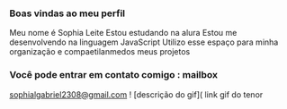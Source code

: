 ### Boas vindas ao meu perfil 
Meu nome é Sophia Leite 
Estou estudando na alura 
Estou me desenvolvendo na linguagem JavaScript
Utilizo esse espaço para minha organização e compaetilanmedos meus projetos
### Você pode entrar em contato comigo : mailbox
sophialgabriel2308@gmail.com 
! [descrição do gif]( link gif do tenor
